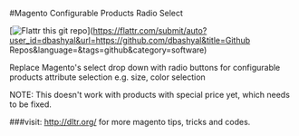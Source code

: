 #Magento Configurable Products Radio Select

[![Flattr this git repo](http://api.flattr.com/button/flattr-badge-large.png)](https://flattr.com/submit/auto?user_id=dbashyal&url=https://github.com/dbashyal&title=Github Repos&language=&tags=github&category=software)

Replace Magento's select drop down with radio buttons for configurable products attribute selection e.g. size, color selection

NOTE: This doesn't work with products with special price yet, which needs to be fixed.

###visit: http://dltr.org/ for more magento tips, tricks and codes.
